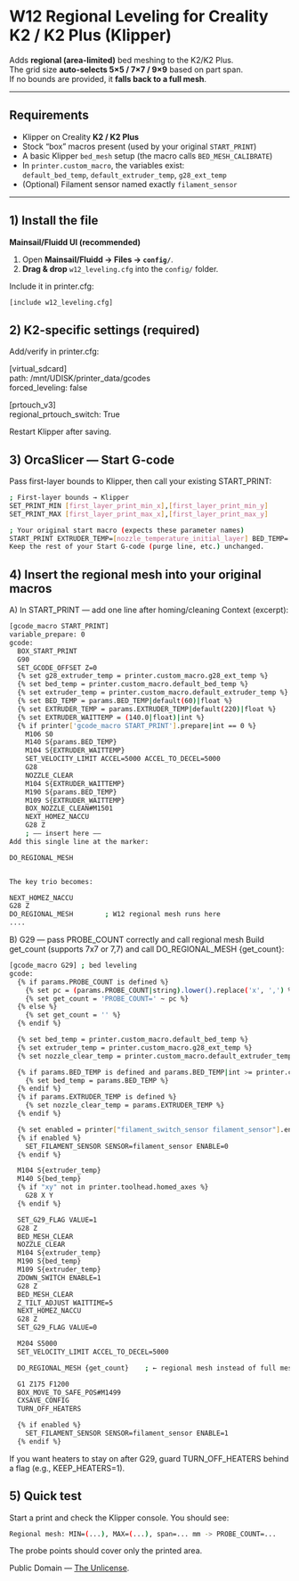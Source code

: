 # W12 Regional Leveling for Creality K2 / K2 Plus (Klipper)

Adds **regional (area-limited)** bed meshing to the K2/K2 Plus.  
The grid size **auto-selects 5×5 / 7×7 / 9×9** based on part span.  
If no bounds are provided, it **falls back to a full mesh**.

---

## Requirements

- Klipper on Creality **K2 / K2 Plus**
- Stock “box” macros present (used by your original `START_PRINT`)
- A basic Klipper `bed_mesh` setup (the macro calls `BED_MESH_CALIBRATE`)
- In `printer.custom_macro`, the variables exist:  
  `default_bed_temp`, `default_extruder_temp`, `g28_ext_temp`
- (Optional) Filament sensor named exactly `filament_sensor`

---

## 1) Install the file

**Mainsail/Fluidd UI (recommended)**

1. Open **Mainsail/Fluidd → Files → `config/`**.
2. **Drag & drop** `w12_leveling.cfg` into the `config/` folder.

Include it in printer.cfg:

```bash
[include w12_leveling.cfg]
```

## 2) K2-specific settings (required)

Add/verify in printer.cfg:

[virtual_sdcard]  
path: /mnt/UDISK/printer_data/gcodes  
forced_leveling: false

[prtouch_v3]  
regional_prtouch_switch: True

Restart Klipper after saving.

## 3) OrcaSlicer — Start G-code

Pass first-layer bounds to Klipper, then call your existing START_PRINT:

```bash
; First-layer bounds → Klipper
SET_PRINT_MIN [first_layer_print_min_x],[first_layer_print_min_y]
SET_PRINT_MAX [first_layer_print_max_x],[first_layer_print_max_y]

; Your original start macro (expects these parameter names)
START_PRINT EXTRUDER_TEMP=[nozzle_temperature_initial_layer] BED_TEMP=[bed_temperature_initial_layer_single]
Keep the rest of your Start G-code (purge line, etc.) unchanged.
```

## 4) Insert the regional mesh into your original macros

A) In START_PRINT — add one line after homing/cleaning
Context (excerpt):

```bash
[gcode_macro START_PRINT]
variable_prepare: 0
gcode:
  BOX_START_PRINT
  G90
  SET_GCODE_OFFSET Z=0
  {% set g28_extruder_temp = printer.custom_macro.g28_ext_temp %}
  {% set bed_temp = printer.custom_macro.default_bed_temp %}
  {% set extruder_temp = printer.custom_macro.default_extruder_temp %}
  {% set BED_TEMP = params.BED_TEMP|default(60)|float %}
  {% set EXTRUDER_TEMP = params.EXTRUDER_TEMP|default(220)|float %}
  {% set EXTRUDER_WAITTEMP = (140.0|float)|int %}
  {% if printer['gcode_macro START_PRINT'].prepare|int == 0 %}
    M106 S0
    M140 S{params.BED_TEMP}
    M104 S{EXTRUDER_WAITTEMP}
    SET_VELOCITY_LIMIT ACCEL=5000 ACCEL_TO_DECEL=5000
    G28
    NOZZLE_CLEAR
    M104 S{EXTRUDER_WAITTEMP}
    M190 S{params.BED_TEMP}
    M109 S{EXTRUDER_WAITTEMP}
    BOX_NOZZLE_CLEAN#M1501
    NEXT_HOMEZ_NACCU
    G28 Z
    ; —— insert here ——
Add this single line at the marker:

DO_REGIONAL_MESH


The key trio becomes:

NEXT_HOMEZ_NACCU
G28 Z
DO_REGIONAL_MESH        ; W12 regional mesh runs here
....
```

B) G29 — pass PROBE_COUNT correctly and call regional mesh
Build get_count (supports 7x7 or 7,7) and call DO_REGIONAL_MESH {get_count}:

```bash
[gcode_macro G29] ; bed leveling
gcode:
  {% if params.PROBE_COUNT is defined %}
    {% set pc = (params.PROBE_COUNT|string).lower().replace('x', ',') %}
    {% set get_count = 'PROBE_COUNT=' ~ pc %}
  {% else %}
    {% set get_count = '' %}
  {% endif %}

  {% set bed_temp = printer.custom_macro.default_bed_temp %}
  {% set extruder_temp = printer.custom_macro.g28_ext_temp %}
  {% set nozzle_clear_temp = printer.custom_macro.default_extruder_temp %}

  {% if params.BED_TEMP is defined and params.BED_TEMP|int >= printer.custom_macro.default_bed_temp %}
    {% set bed_temp = params.BED_TEMP %}
  {% endif %}
  {% if params.EXTRUDER_TEMP is defined %}
    {% set nozzle_clear_temp = params.EXTRUDER_TEMP %}
  {% endif %}

  {% set enabled = printer["filament_switch_sensor filament_sensor"].enabled %}
  {% if enabled %}
    SET_FILAMENT_SENSOR SENSOR=filament_sensor ENABLE=0
  {% endif %}

  M104 S{extruder_temp}
  M140 S{bed_temp}
  {% if "xy" not in printer.toolhead.homed_axes %}
    G28 X Y
  {% endif %}

  SET_G29_FLAG VALUE=1
  G28 Z
  BED_MESH_CLEAR
  NOZZLE_CLEAR
  M104 S{extruder_temp}
  M190 S{bed_temp}
  M109 S{extruder_temp}
  ZDOWN_SWITCH ENABLE=1
  G28 Z
  BED_MESH_CLEAR
  Z_TILT_ADJUST WAITTIME=5
  NEXT_HOMEZ_NACCU
  G28 Z
  SET_G29_FLAG VALUE=0

  M204 S5000
  SET_VELOCITY_LIMIT ACCEL_TO_DECEL=5000

  DO_REGIONAL_MESH {get_count}    ; ← regional mesh instead of full mesh

  G1 Z175 F1200
  BOX_MOVE_TO_SAFE_POS#M1499
  CXSAVE_CONFIG
  TURN_OFF_HEATERS

  {% if enabled %}
    SET_FILAMENT_SENSOR SENSOR=filament_sensor ENABLE=1
  {% endif %}
```

If you want heaters to stay on after G29, guard TURN_OFF_HEATERS behind a flag (e.g., KEEP_HEATERS=1).

## 5) Quick test

Start a print and check the Klipper console. You should see:

```bash
Regional mesh: MIN=(...), MAX=(...), span=... mm -> PROBE_COUNT=...
```

The probe points should cover only the printed area.

Public Domain — [The Unlicense](https://unlicense.org).

